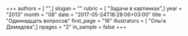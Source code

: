 +++
authors = [ "",]
slogan = ""
rubric = [ "Задачи в картинках",]
year = "2013"
month = "08"
date = "2017-05-24T18:28:06+03:00"
title = "Одиннадцать вопросов"
first_page = "16"
illustrators = [ "Ольга Демидова",]
npages = "2"
in_sample = false
+++
